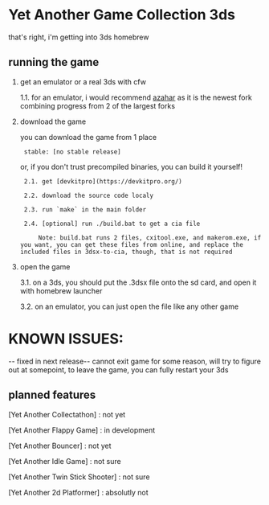 # Yet Another Game Collection 3ds

that's right, i'm getting into 3ds homebrew

## running the game
1. get an emulator or a real 3ds with cfw

    1.1. for an emulator, i would recommend [azahar](https://github.com/azahar-emu/azahar) as it is the newest fork combining progress from 2 of the largest forks

2. download the game

    you can download the game from 1 place

        stable: [no stable release]

    or, if you don't trust precompiled binaries, you can build it yourself!

        2.1. get [devkitpro](https://devkitpro.org/)

        2.2. download the source code localy

        2.3. run `make` in the main folder

        2.4. [optional] run ./build.bat to get a cia file

            Note: build.bat runs 2 files, cxitool.exe, and makerom.exe, if you want, you can get these files from online, and replace the included files in 3dsx-to-cia, though, that is not required

3. open the game

    3.1. on a 3ds, you should put the .3dsx file onto the sd card, and open it with homebrew launcher

    3.2. on an emulator, you can just open the file like any other game

# KNOWN ISSUES:
-- fixed in next release-- cannot exit game for some reason, will try to figure out at somepoint, to leave the game, you can fully restart your 3ds

## planned features

[Yet Another Collectathon] : not yet

[Yet Another Flappy Game] : in development

[Yet Another Bouncer] : not yet

[Yet Another Idle Game] : not sure

[Yet Another Twin Stick Shooter] : not sure

[Yet Another 2d Platformer] : absolutly not